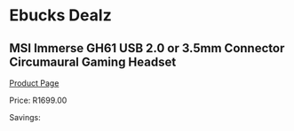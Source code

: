 
# Ebucks Dealz
## MSI Immerse GH61 USB 2.0 or 3.5mm Connector Circumaural Gaming Headset
[Product Page](https://www.ebucks.com/web/shop/productSelected.do?prodId=1222156889&catId=1193873409)

Price: R1699.00

Savings: 


	